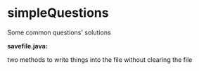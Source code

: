 # simpleQuestions
Some common questions' solutions

**savefile.java:**

two methods to write things into the file without clearing the file
